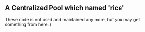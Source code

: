 A Centralized Pool which named 'rice'
----------

These code is not used and maintained any more, but you may get something from here :)